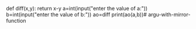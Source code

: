 def diff(x,y):
    return x-y
a=int(input("enter the value of a:"))
b=int(input("enter the value of b:"))
ao=diff
print(ao(a,b))# argu-with-mirror-function

